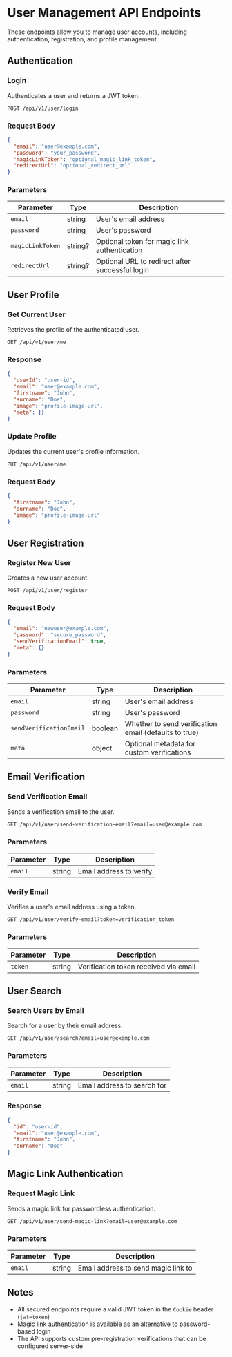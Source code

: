 # User Management API Endpoints

These endpoints allow you to manage user accounts, including authentication, registration, and profile management.

## Authentication

### Login

Authenticates a user and returns a JWT token.

```http
POST /api/v1/user/login
```

### Request Body

```json
{
  "email": "user@example.com",
  "password": "your_password",
  "magicLinkToken": "optional_magic_link_token",
  "redirectUrl": "optional_redirect_url"
}
```

### Parameters

| Parameter        | Type    | Description                                     |
| ---------------- | ------- | ----------------------------------------------- |
| `email`          | string  | User's email address                            |
| `password`       | string  | User's password                                 |
| `magicLinkToken` | string? | Optional token for magic link authentication    |
| `redirectUrl`    | string? | Optional URL to redirect after successful login |

## User Profile

### Get Current User

Retrieves the profile of the authenticated user.

```http
GET /api/v1/user/me
```

### Response

```json
{
  "userId": "user-id",
  "email": "user@example.com",
  "firstname": "John",
  "surname": "Doe",
  "image": "profile-image-url",
  "meta": {}
}
```

### Update Profile

Updates the current user's profile information.

```http
PUT /api/v1/user/me
```

### Request Body

```json
{
  "firstname": "John",
  "surname": "Doe",
  "image": "profile-image-url"
}
```

## User Registration

### Register New User

Creates a new user account.

```http
POST /api/v1/user/register
```

### Request Body

```json
{
  "email": "newuser@example.com",
  "password": "secure_password",
  "sendVerificationEmail": true,
  "meta": {}
}
```

### Parameters

| Parameter               | Type    | Description                                           |
| ----------------------- | ------- | ----------------------------------------------------- |
| `email`                 | string  | User's email address                                  |
| `password`              | string  | User's password                                       |
| `sendVerificationEmail` | boolean | Whether to send verification email (defaults to true) |
| `meta`                  | object  | Optional metadata for custom verifications            |

## Email Verification

### Send Verification Email

Sends a verification email to the user.

```http
GET /api/v1/user/send-verification-email?email=user@example.com
```

### Parameters

| Parameter | Type   | Description             |
| --------- | ------ | ----------------------- |
| `email`   | string | Email address to verify |

### Verify Email

Verifies a user's email address using a token.

```http
GET /api/v1/user/verify-email?token=verification_token
```

### Parameters

| Parameter | Type   | Description                           |
| --------- | ------ | ------------------------------------- |
| `token`   | string | Verification token received via email |

## User Search

### Search Users by Email

Search for a user by their email address.

```http
GET /api/v1/user/search?email=user@example.com
```

### Parameters

| Parameter | Type   | Description                 |
| --------- | ------ | --------------------------- |
| `email`   | string | Email address to search for |

### Response

```json
{
  "id": "user-id",
  "email": "user@example.com",
  "firstname": "John",
  "surname": "Doe"
}
```

## Magic Link Authentication

### Request Magic Link

Sends a magic link for passwordless authentication.

```http
GET /api/v1/user/send-magic-link?email=user@example.com
```

### Parameters

| Parameter | Type   | Description                         |
| --------- | ------ | ----------------------------------- |
| `email`   | string | Email address to send magic link to |

## Notes

- All secured endpoints require a valid JWT token in the `Cookie` header (`jwt=token`)
- Magic link authentication is available as an alternative to password-based login
- The API supports custom pre-registration verifications that can be configured server-side
